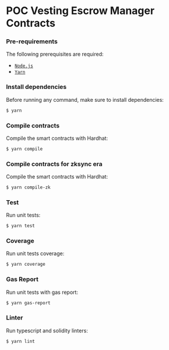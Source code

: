 # POC Vesting Escrow Manager Contracts

### Pre-requirements
The following prerequisites are required:
- [`Node.js`](https://nodejs.org/es/)
- [`Yarn`](https://yarnpkg.com/)

### Install dependencies
Before running any command, make sure to install dependencies:

```sh
$ yarn
```

### Compile contracts
Compile the smart contracts with Hardhat:

```sh
$ yarn compile
```

### Compile contracts for zksync era
Compile the smart contracts with Hardhat:

```sh
$ yarn compile-zk
```

### Test
Run unit tests:

```sh
$ yarn test
```

### Coverage
Run unit tests coverage:

```sh
$ yarn coverage
```

### Gas Report
Run unit tests with gas report:

```sh
$ yarn gas-report
```

### Linter
Run typescript and solidity linters:

```sh
$ yarn lint
```

